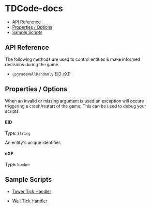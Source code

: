 # TDCode-docs

- [API Reference](#api-reference)
- [Properties / Options](#properties--options)
- [Sample Scripts](#sample-scripts)

## API Reference

The following methods are used to control entities & make informed decisions during the game.

- `upgradeWallRandomly` [EID](#eid) [eXP](#exp)
    
## Properties / Options

When an invalid or missing argument is used an exception will occure triggering a crash/restart of the game. This can be used to debug your scripts.

#### EID 

Type: `String`

An entity's unique identifier. 

#### eXP 

Type: `Number`

## Sample Scripts

- [Tower Tick Handler](scripts/TowerTickHandler.js)

- [Wall Tick Handler](scripts/WallTickHandler.js)
